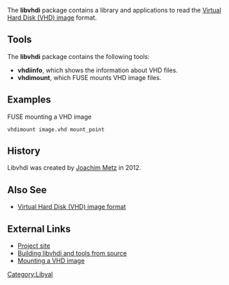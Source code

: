 The **libvhdi** package contains a library and applications to read the
[Virtual Hard Disk (VHD) image](Virtual_Hard_Disk_(VHD) "wikilink")
format.

## Tools

The **libvhdi** package contains the following tools:

- **vhdiinfo**, which shows the information about VHD files.
- **vhdimount**, which FUSE mounts VHD image files.

## Examples

FUSE mounting a VHD image

    vhdimount image.vhd mount_point

## History

Libvhdi was created by [Joachim Metz](Joachim_Metz "wikilink") in 2012.

## Also See

- [Virtual Hard Disk (VHD) image
  format](Virtual_Hard_Disk_(VHD) "wikilink")

## External Links

- [Project site](https://github.com/libyal/libvhdi/)
- [Building libvhdi and tools from
  source](https://github.com/libyal/libvhdi/wiki/Building)
- [Mounting a VHD
  image](https://github.com/libyal/libvhdi/wiki/Mounting)

[Category:Libyal](Category:Libyal "wikilink")